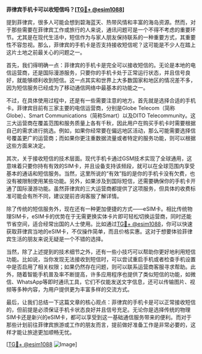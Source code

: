 **菲律宾手机卡可以收短信吗？[[TG💪+ @esim1088](https://t.me/s/esim1088)]**

提到菲律宾，很多人可能会想到碧海蓝天、热带风情和丰富的海岛资源。然而，对于那些需要在菲律宾工作或旅行的人来说，通讯问题可是一个不得不考虑的重要环节。尤其是在现代生活中，短信作为与家人朋友保持联系的一种重要方式，其重要性不容忽视。那么，菲律宾的手机卡是否支持接收短信呢？这可能是不少人在踏上这片土地之前最关心的问题之一。

首先，我们得明确一点：菲律宾的手机卡是完全可以接收短信的。无论是本地的电信运营商，还是国际漫游服务，只要你的手机卡处于正常运行状态，并且信号良好，就能够顺利收到短信。这一点其实和世界上大多数国家和地区的情况差不多，因为短信服务已经成为了移动通信网络中最基本的功能之一。

不过，在具体使用过程中，还是有一些需要注意的地方。首先就是选择合适的手机卡。菲律宾目前有三家主要的电信运营商，分别是Globe Telecom（简称Globe）、Smart Communications（简称Smart）以及DITO Telecommunity。这三大运营商在覆盖范围和服务质量上各有千秋，因此用户在购买手机卡时需要根据自己的需求进行挑选。例如，如果你经常要在偏远地区活动，那么可能需要选择信号覆盖更广的运营商；而如果你更注重数据流量或者特定的服务功能，则可以根据这些方面来决定。

其次，关于接收短信的技术层面。现代手机卡通过GSM技术实现了全球通用，这意味着只要你持有有效的SIM卡，并且设备支持该频段，就可以在全球范围内享受基本的通话和短信服务。当然，这里所说的“有效”指的是你的手机卡没有欠费，也没有被限制使用某些功能。另外，如果涉及到国际短信，还需要确保你的手机卡开通了国际漫游功能。虽然菲律宾的三大运营商都提供了这项服务，但具体的收费标准可能会有所不同，建议提前咨询客服了解详情。

除了传统的短信服务外，现在还有一种更加便捷的方式——eSIM卡。相比传统物理SIM卡，eSIM卡的优势在于无需更换实体卡片即可轻松切换运营商，同时还能节省空间，适合经常出国的人士使用。比如通过[TG💪+ @esim1088](https://t.me/s/esim1088)，你可以快速获取菲律宾当地的eSIM卡，不仅操作简单，而且价格实惠。这对于想要体验菲律宾生活的朋友来说无疑是一个不错的选择。

当然，除了上述提到的技术细节之外，还有一些小技巧可以帮助你更好地利用短信功能。比如说，当你发现无法接收到短信时，可以尝试重启手机或者检查手机设置中是否启用了相关权限；如果仍然存在问题，则可以联系运营商客服寻求帮助。此外，随着智能手机普及率不断提高，许多应用程序也提供了类似短信的功能，如微信、WhatsApp等即时通讯工具，它们不仅能发送文字信息，还可以传输图片、视频等多种内容，为用户提供更为丰富多样的交流方式。

最后，让我们总结一下这篇文章的核心观点：菲律宾的手机卡是可以正常接收短信的，但前提是必须保证手机卡状态良好并且信号充足。无论你是选择传统的物理SIM卡还是新兴的eSIM卡，都可以享受到这一基础通信服务带来的便利。而对于那些计划前往菲律宾旅游或工作的朋友而言，提前做好准备工作是非常必要的，这样才能让旅途更加顺畅无忧。

[[TG💪+ @esim1088](https://t.me/s/esim1088) ![Image](https://i.postimg.cc/4NQfJmqS/Snipaste-2025-05-13-00-14-12.png)]